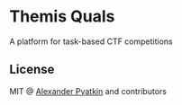 # Themis Quals
A platform for task-based CTF competitions

## License
MIT @ [Alexander Pyatkin](https://github.com/aspyatkin) and contributors

